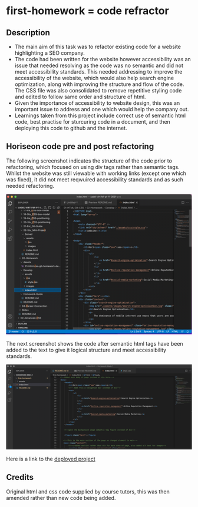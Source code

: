 # first-homework = code refractor

## Description

- The main aim of this task was to refactor existing code for a website highlighting a SEO company. 
- The code had been written for the website however accessibility was an issue that needed resolving as the code was no semantic and did not meet accessibility standards. This needed addressing to improve the accessibility of the website, which would also help search engine optimization, along with improving the structure and flow of the code. The CSS file was also consolidated to remove repetitive styling code and edited to follow same order and structure of html.
- Given the importance of accessibility to website design, this was an important issue to address and one which would help the company out.
- Learnings taken from this project include correct use of semantic html code, best practise for sturcuring code in a document, and then deploying this code to github and the internet.

## Horiseon code pre and post refactoring

The following screenshot indicates the structure of the code prior to refactoring, which focused on using div tags rather than semantic tags. Whilst the website was still viewable with working links (except one which was fixed), it did not meet reqwuired accessibility standards and as such needed refactoring.

![Screenshot of original code](./assets/images/README1.png)

The next screenshot shows the code after semantic html tags have been added to the text to give it logical structure and meet accessibility standards.

![Screenshot of refactored code](./assets/images/README2.png)

Here is a link to the [deployed project](https://danlawrence91.github.io/first-homework/)

## Credits

Original html and css code supplied by course tutors, this was then amended rather than new code being added.
